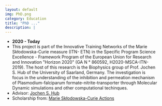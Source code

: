 ```yaml
---
layout: default
img: PhD.png
category: Education
title: "PhD ..."
description: |
---
```


* __2020 - Today__
* This project is part of the Innovative Training Networks of the Marie Skłodowska-Curie measure (ITN- ETN) in the Specific Program Science Excellence - Framework Program of the European Union for Research and Innovation "Horizon 2020" (GA N ° 860592, H2020-MSCA-ITN-2019). The host of this research is the Biophysics group of Prof. Jochen S. Hub of the University of Saarland, Germany. The investigation is focus in the understanding of the inhibition and permeation mechanism of Plasmodium-falciparum formate-nitrite-transporter through Molecular Dynamic simulations and other computational techinques.
* Advisor: [Jochen S. Hub](https://biophys.uni-saarland.de/jochen.html)
* Scholarship from: [Marie Skłodowska-Curie Actions](https://marie-sklodowska-curie-actions.ec.europa.eu/)

